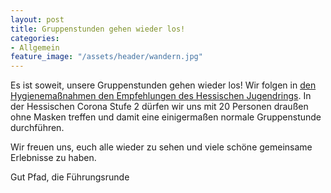 ```yaml
---
layout: post
title: Gruppenstunden gehen wieder los!
categories:
- Allgemein
feature_image: "/assets/header/wandern.jpg"
---
```


Es ist soweit, unsere Gruppenstunden gehen wieder los! Wir folgen in [den Hygienemaßnahmen den Empfehlungen des Hessischen Jugendrings](https://www.hessischer-jugendring.de/fileadmin/user_upload/pdf/Corona/Leitfaden_Freizeiten_20210608.pdf). In der Hessischen Corona Stufe 2 dürfen wir uns mit 20 Personen draußen ohne Masken treffen und damit eine einigermaßen normale Gruppenstunde durchführen. 

Wir freuen uns, euch alle wieder zu sehen und viele schöne gemeinsame Erlebnisse zu haben.

Gut Pfad,
    die Führungsrunde
